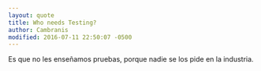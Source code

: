 ```yaml
---
layout: quote
title: Who needs Testing?
author: Cambranis
modified: 2016-07-11 22:50:07 -0500
---
```

Es que no les enseñamos pruebas, porque nadie se los pide en la industria.